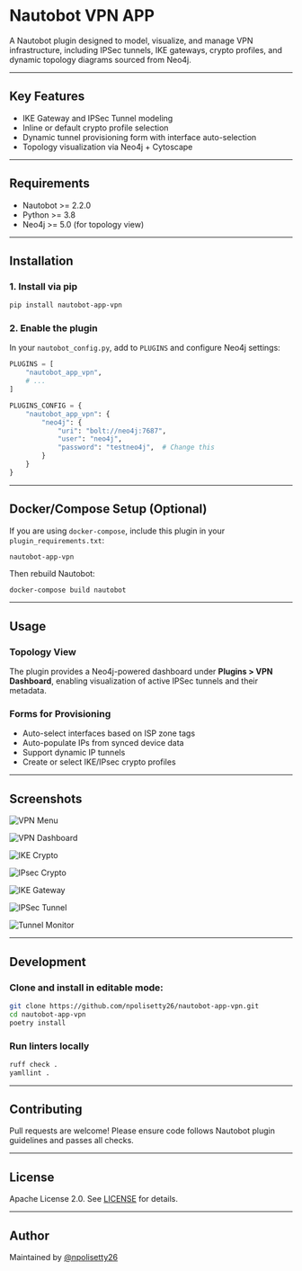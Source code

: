 # Nautobot VPN APP

&#x20;

A Nautobot plugin designed to model, visualize, and manage VPN infrastructure, including IPSec tunnels, IKE gateways, crypto profiles, and dynamic topology diagrams sourced from Neo4j.

---

## Key Features

- IKE Gateway and IPSec Tunnel modeling
- Inline or default crypto profile selection
- Dynamic tunnel provisioning form with interface auto-selection
- Topology visualization via Neo4j + Cytoscape


---

## Requirements

- Nautobot >= 2.2.0
- Python >= 3.8
- Neo4j >= 5.0 (for topology view)

---

## Installation

### 1. Install via pip

```bash
pip install nautobot-app-vpn
```

### 2. Enable the plugin

In your `nautobot_config.py`, add to `PLUGINS` and configure Neo4j settings:

```python
PLUGINS = [
    "nautobot_app_vpn",
    # ...
]

PLUGINS_CONFIG = {
    "nautobot_app_vpn": {
        "neo4j": {
            "uri": "bolt://neo4j:7687",
            "user": "neo4j",
            "password": "testneo4j",  # Change this
        }
    }
}
```

---

## Docker/Compose Setup (Optional)

If you are using `docker-compose`, include this plugin in your `plugin_requirements.txt`:

```text
nautobot-app-vpn
```

Then rebuild Nautobot:

```bash
docker-compose build nautobot
```

---

## Usage

### Topology View

The plugin provides a Neo4j-powered dashboard under **Plugins > VPN Dashboard**, enabling visualization of active IPSec tunnels and their metadata.

### Forms for Provisioning

- Auto-select interfaces based on ISP zone tags
- Auto-populate IPs from synced device data
- Support dynamic IP tunnels
- Create or select IKE/IPsec crypto profiles

---

## Screenshots

![VPN Menu](https://raw.githubusercontent.com/npolisetty26/nautobot-app-vpn/main/docs/images/image.png)

![VPN Dashboard](https://raw.githubusercontent.com/npolisetty26/nautobot-app-vpn/main/docs/images/image-1.png)

![IKE Crypto](https://raw.githubusercontent.com/npolisetty26/nautobot-app-vpn/main/docs/images/image-2.png)

![IPsec Crypto](https://raw.githubusercontent.com/npolisetty26/nautobot-app-vpn/main/docs/images/image-3.png)

![IKE Gateway](https://raw.githubusercontent.com/npolisetty26/nautobot-app-vpn/main/docs/images/image-4.png)

![IPSec Tunnel](https://raw.githubusercontent.com/npolisetty26/nautobot-app-vpn/main/docs/images/image-5.png)

![Tunnel Monitor](https://raw.githubusercontent.com/npolisetty26/nautobot-app-vpn/main/docs/images/image-6.png)

---

## Development

### Clone and install in editable mode:

```bash
git clone https://github.com/npolisetty26/nautobot-app-vpn.git
cd nautobot-app-vpn
poetry install
```

### Run linters locally

```bash
ruff check .
yamllint .
```

---

## Contributing

Pull requests are welcome! Please ensure code follows Nautobot plugin guidelines and passes all checks.

---

## License

Apache License 2.0. See [LICENSE](https://github.com/npolisetty26/nautobot-app-vpn/blob/main/LICENSE) for details.

---

## Author

Maintained by [@npolisetty26](https://github.com/npolisetty26)
